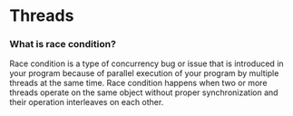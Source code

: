 # Threads

### What is race condition?
Race condition is a type of concurrency bug or issue that is introduced in your program because of parallel execution of your program by multiple threads at the same time.
Race condition happens when two or more threads operate on the same object without proper synchronization and their operation interleaves on each other.
